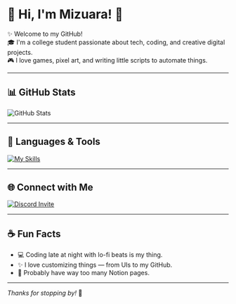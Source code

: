 # 🌸 Hi, I'm Mizuara! 👋

✨ Welcome to my GitHub!  
🎓 I'm a college student passionate about tech, coding, and creative digital projects.  
🎮 I love games, pixel art, and writing little scripts to automate things.  

---

## 📊 GitHub Stats

![GitHub Stats](https://github-readme-stats.vercel.app/api?username=DarioStar999&theme=midnight-purple&show_icons=true&hide_title=true)

---

## 🧠 Languages & Tools

[![My Skills](https://skillicons.dev/icons?i=html,css,py,lua,js,vscode&theme=dark)](https://skillicons.dev)

---

## 🌐 Connect with Me

<a href="https://discord.gg/3DraGezmz2" target="_blank">
   <img src="https://img.shields.io/badge/Join%20my%20Discord-5865F2?style=for-the-badge&logo=discord&logoColor=white" alt="Discord Invite"/>
</a>

---

## ☕ Fun Facts

- 💻 Coding late at night with lo-fi beats is my thing.
- ✨ I love customizing things — from UIs to my GitHub.
- 🐾 Probably have way too many Notion pages.

---

_Thanks for stopping by!_ 🌙  
